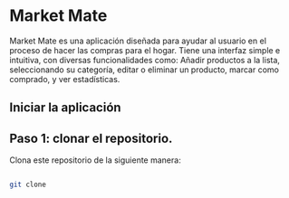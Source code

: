 # Market Mate

Market Mate es una aplicación diseñada para ayudar al usuario en el proceso de hacer las compras para el hogar. Tiene una interfaz simple e intuitiva, con diversas funcionalidades como: Añadir productos a la lista, seleccionando su categoría, editar o eliminar un producto, marcar como comprado, y ver estadísticas.

## Iniciar la aplicación

## Paso 1: clonar el repositorio.

Clona este repositorio de la siguiente manera:

```bash

git clone 

```